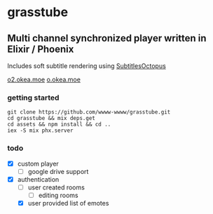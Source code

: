 # grasstube
## Multi channel synchronized player written in Elixir / Phoenix

Includes soft subtitle rendering using [SubtitlesOctopus](https://github.com/Dador/JavascriptSubtitlesOctopus)

[o2.okea.moe](https://o2.okea.moe)
[o.okea.moe](https://o.okea.moe)

### getting started

```
git clone https://github.com/wwww-wwww/grasstube.git
cd grasstube && mix deps.get
cd assets && npm install && cd ..
iex -S mix phx.server
```

### todo
- [x] custom player
  - [ ] google drive support
- [x] authentication
  - [ ] user created rooms
    - [ ] editing rooms
  - [x] user provided list of emotes
